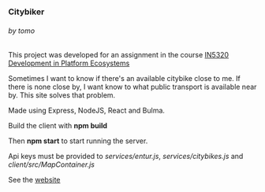 ### Citybiker
###### by tomo



This project was developed for an assignment in the course [IN5320 Development in Platform Ecosystems](https://www.uio.no/studier/emner/matnat/ifi/IN5320/)

Sometimes I want to know if there's an available citybike close to me. If there is none close by, I want know to what public transport is available near by.
This site solves that problem.

Made using Express, NodeJS, React and Bulma.


Build the client with __npm build__

Then __npm start__ to start running the server.


Api keys must be provided to _services/entur.js_, _services/citybikes.js_ and _client/src/MapContainer.js_

See the [website](https://tomolavb.at.ifi.uio.no)
